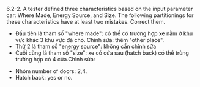 6.2-2. A tester defined three characteristics based on the input parameter car: Where Made, Energy Source, and Size. The following partitionings for these characteristics have at least two mistakes. Correct them.
- Đầu tiên là tham số "where made": có thể có trường hợp xe nằm ở khu vực khác 3 khu vực đã cho. Chỉnh sửa: thêm "other place".
- Thứ 2 là tham số "energy source": không cần chỉnh sửa
- Cuối cùng là tham số "size": xe có cửa sau (hatch back) có thể trùng trường hợp có 4 cửa.Chỉnh sửa:
+ Nhóm number of  doors: 2,4.
+ Hatch back: yes or no.
